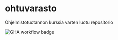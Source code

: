 # ohtuvarasto
Ohjelmistotuotannon kurssia varten luotu repositorio

![GHA workflow badge](https://github.com/heliparv/ohtuvarasto/workflows/CI/badge.svg)
